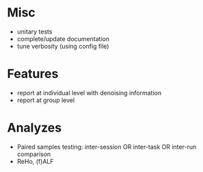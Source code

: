 # Misc
- unitary tests
- complete/update documentation
- tune verbosity (using config file)

# Features
- report at individual level with denoising information
- report at group level

# Analyzes
- Paired samples testing: inter-session OR inter-task OR inter-run comparison
- ReHo, (f)ALF